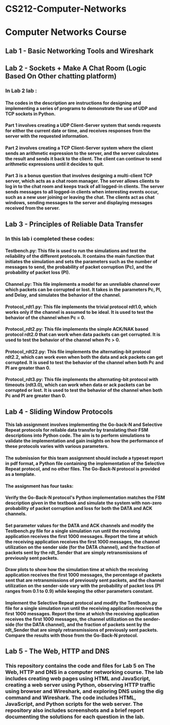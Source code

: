 # CS212-Computer-Networks
# Computer Networks Course
## Lab 1 - Basic Networking Tools and Wireshark
## Lab 2 - Sockets + Make A Chat Room (Logic Based On Other chatting platform)
### In Lab 2 lab :
#### The codes in the description are instructions for designing and implementing a series of programs to demonstrate the use of UDP and TCP sockets in Python.
#### Part 1 involves creating a UDP Client-Server system that sends requests for either the current date or time, and receives responses from the server with the requested information.
#### Part 2 involves creating a TCP Client-Server system where the client sends an arithmetic expression to the server, and the server calculates the result and sends it back to the client. The client can continue to send arithmetic expressions until it decides to quit.
#### Part 3 is a bonus question that involves designing a multi-client TCP server, which acts as a chat room manager. The server allows clients to log in to the chat room and keeps track of all logged-in clients. The server sends messages to all logged-in clients when interesting events occur, such as a new user joining or leaving the chat. The clients act as chat windows, sending messages to the server and displaying messages received from the server.

## Lab 3 - Principles of Reliable Data Transfer
### In this lab i completed these codes: 
#### Testbench.py: This file is used to run the simulations and test the reliability of the different protocols. It contains the main function that initiates the simulation and sets the parameters such as the number of messages to send, the probability of packet corruption (Pc), and the probability of packet loss (Pl).
#### Channel.py: This file implements a model for an unreliable channel over which packets can be corrupted or lost. It takes in the parameters Pc, Pl, and Delay, and simulates the behavior of the channel.
#### Protocol_rdt1.py: This file implements the trivial protocol rdt1.0, which works only if the channel is assumed to be ideal. It is used to test the behavior of the channel when Pc = 0.

#### Protocol_rdt2.py: This file implements the simple ACK/NAK based protocol rdt2.0 that can work when data packets can get corrupted. It is used to test the behavior of the channel when Pc > 0.

#### Protocol_rdt22.py: This file implements the alternating-bit protocol rdt2.2, which can work even when both the data and ack packets can get corrupted. It is used to test the behavior of the channel when both Pc and Pl are greater than 0.

#### Protocol_rdt3.py: This file implements the alternating-bit protocol with timeouts (rdt3.0), which can work when data or ack packets can be corrupted or lost. It is used to test the behavior of the channel when both Pc and Pl are greater than 0.

## Lab 4 - Sliding Window Protocols
#### This lab assignment involves implementing the Go-back-N and Selective Repeat protocols for reliable data transfer by translating their FSM descriptions into Python code. The aim is to perform simulations to validate the implementation and gain insights on how the performance of these protocols varies with various parameters.
#### The submission for this team assignment should include a typeset report in pdf format, a Python file containing the implementation of the Selective Repeat protocol, and no other files. The Go-Back-N protocol is provided as a template.

#### The assignment has four tasks:
#### Verify the Go-Back-N protocol's Python implementation matches the FSM description given in the textbook and simulate the system with non-zero probability of packet corruption and loss for both the DATA and ACK channels.
#### Set parameter values for the DATA and ACK channels and modify the Testbench.py file for a single simulation run until the receiving application receives the first 1000 messages. Report the time at which the receiving application receives the first 1000 messages, the channel utilization on the sender side (for the DATA channel), and the fraction of packets sent by the rdt_Sender that are simply retransmissions of previously sent packets.
#### Draw plots to show how the simulation time at which the receiving application receives the first 1000 messages, the percentage of packets sent that are retransmissions of previously sent packets, and the channel utilization on the sender-side vary with the probability of packet loss (Pl ranges from 0.1 to 0.9) while keeping the other parameters constant.
#### Implement the Selective Repeat protocol and modify the Testbench.py file for a single simulation run until the receiving application receives the first 1000 messages. Report the time at which the receiving application receives the first 1000 messages, the channel utilization on the sender-side (for the DATA channel), and the fraction of packets sent by the rdt_Sender that are simply retransmissions of previously sent packets. Compare the results with those from the Go-Back-N protocol.
## Lab 5 - The Web, HTTP and DNS 
### This repository contains the code and files for Lab 5 on The Web, HTTP and DNS in a computer networking course. The lab includes creating web pages using HTML and JavaScript, creating a web server using Python, observing HTTP traffic using browser and Wireshark, and exploring DNS using the dig command and Wireshark. The code includes HTML, JavaScript, and Python scripts for the web server. The repository also includes screenshots and a brief report documenting the solutions for each question in the lab.

